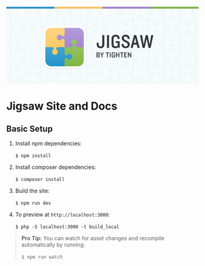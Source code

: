 ![](source/assets/img/jigsaw-hero.png)

# Jigsaw Site and Docs

## Basic Setup

1. Install npm dependencies:

    `$ npm install`

1. Install composer dependencies:

    `$ composer install`

1. Build the site:

    `$ npm run dev`

1. To preview at `http://localhost:3000`:

    `$ php -S localhost:3000 -t build_local`

> **Pro Tip:** You can watch for asset changes and recompile automatically by running:
>
> `$ npm run watch`
